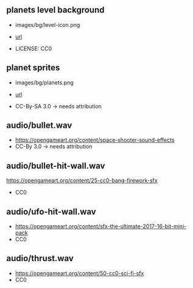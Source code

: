 ## planets level background

- images/bg/level-icon.png

- [url](https://opengameart.org/content/hd-planet)
- LICENSE: CC0

## planet sprites

- images/bg/planets.png

- [url](https://opengameart.org/content/16-planet-sprites)
- CC-By-SA 3.0 -> needs attribution

## audio/bullet.wav

- https://opengameart.org/content/space-shooter-sound-effects
- CC-By 3.0 -> needs attribution

## audio/bullet-hit-wall.wav

https://opengameart.org/content/25-cc0-bang-firework-sfx
- CC0

## audio/ufo-hit-wall.wav

- https://opengameart.org/content/sfx-the-ultimate-2017-16-bit-mini-pack
- CC0

## audio/thrust.wav

- https://opengameart.org/content/50-cc0-sci-fi-sfx
- CC0
